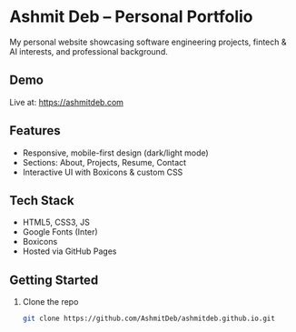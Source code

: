 # Ashmit Deb – Personal Portfolio

My personal website showcasing software engineering projects, fintech & AI interests, and professional background.

## Demo

Live at: https://ashmitdeb.com

## Features

- Responsive, mobile-first design (dark/light mode)  
- Sections: About, Projects, Resume, Contact  
- Interactive UI with Boxicons & custom CSS

## Tech Stack

- HTML5, CSS3, JS
- Google Fonts (Inter)  
- Boxicons  
- Hosted via GitHub Pages

## Getting Started

1. Clone the repo  
   ```bash
   git clone https://github.com/AshmitDeb/ashmitdeb.github.io.git
